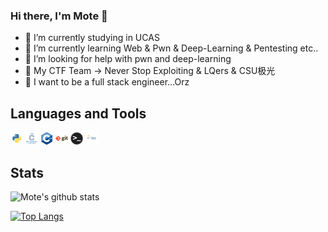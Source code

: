 ### Hi there, I'm Mote 👋 

<!--
**Mote-Z/Mote-Z** is a ✨ _special_ ✨ repository because its `README.md` (this file) appears on your GitHub profile.
-->


- 🏫 I’m currently studying in UCAS
- 🌱 I’m currently learning Web & Pwn & Deep-Learning & Pentesting etc..
- 🤔 I’m looking for help with pwn and deep-learning
- 👯 My CTF Team -> Never Stop Exploiting & LQers & CSU极光
- 🎯 I want to be a full stack engineer...Orz

## Languages and Tools

<code><img height="20" src="https://raw.githubusercontent.com/github/explore/80688e429a7d4ef2fca1e82350fe8e3517d3494d/topics/python/python.png"></code>
<code><img height="20" src="https://raw.githubusercontent.com/github/explore/80688e429a7d4ef2fca1e82350fe8e3517d3494d/topics/c/c.png"></code>
<code><img height="20" src="https://raw.githubusercontent.com/github/explore/80688e429a7d4ef2fca1e82350fe8e3517d3494d/topics/cpp/cpp.png"></code>
<code><img height="20" src="https://raw.githubusercontent.com/github/explore/80688e429a7d4ef2fca1e82350fe8e3517d3494d/topics/git/git.png"></code>
<code><img height="20" src="https://raw.githubusercontent.com/github/explore/80688e429a7d4ef2fca1e82350fe8e3517d3494d/topics/terminal/terminal.png"></code>
<code><img height="20" src="https://raw.githubusercontent.com/github/explore/80688e429a7d4ef2fca1e82350fe8e3517d3494d/topics/java/java.png"></code>

## Stats

![Mote's github stats](https://github-readme-stats.vercel.app/api?username=Mote-Z&show_icons=true&hide_border=false&theme=tokyonight&count_private=true&hide_title=false)


[![Top Langs](https://github-readme-stats.vercel.app/api/top-langs/?username=Mote-Z&hide=html&theme=tokyonight&layout=compact)](https://github.com/anuraghazra/github-readme-stats)
